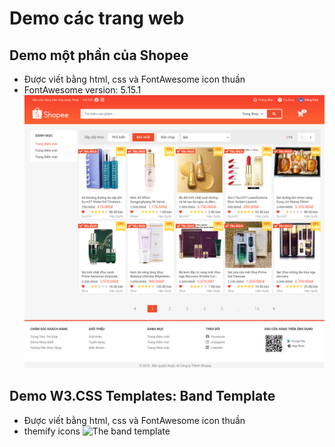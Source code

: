 # Demo các trang web

## Demo một phần của Shopee  
- Được viết bằng html, css và FontAwesome icon thuần  
- FontAwesome version: 5.15.1  
    ![demo shop](./img/demo-shop.png)

## Demo W3.CSS Templates: Band Template
- Được viết bằng html, css và FontAwesome icon thuần 
- themify icons
![The band template](https://i.imgur.com/8nJ80pm.jpg)